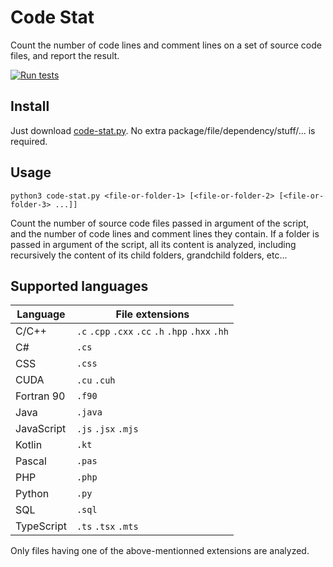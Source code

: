 Code Stat
=========

Count the number of code lines and comment lines on a set of source code files, and report the result.

[![Run tests](https://github.com/yo35/code-stat/actions/workflows/main.yml/badge.svg)](https://github.com/yo35/code-stat/actions/workflows/main.yml)


Install
-------

Just download [code-stat.py](code-stat.py). No extra package/file/dependency/stuff/... is required.


Usage
-----

```
python3 code-stat.py <file-or-folder-1> [<file-or-folder-2> [<file-or-folder-3> ...]]
```

Count the number of source code files passed in argument of the script, and the number of code lines
and comment lines they contain. If a folder is passed in argument of the script, all its content is
analyzed, including recursively the content of its child folders, grandchild folders, etc...


Supported languages
-------------------

Language   | File extensions
-----------|----------------
C/C++      | `.c` `.cpp` `.cxx` `.cc` `.h` `.hpp` `.hxx` `.hh`
C#         | `.cs`
CSS        | `.css`
CUDA       | `.cu` `.cuh`
Fortran 90 | `.f90`
Java       | `.java`
JavaScript | `.js` `.jsx` `.mjs`
Kotlin     | `.kt`
Pascal     | `.pas`
PHP        | `.php`
Python     | `.py`
SQL        | `.sql`
TypeScript | `.ts` `.tsx` `.mts`

Only files having one of the above-mentionned extensions are analyzed.
